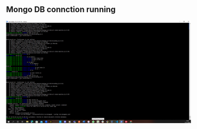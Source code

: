 ## Mongo DB connction running
![alt text](https://github.com/Osatukay/project-4a/blob/main/Image/MongoDB%20server%20Running.png)
